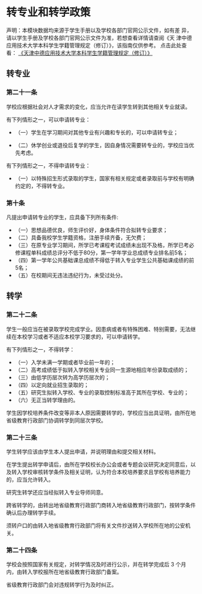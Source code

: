 # 转专业和转学政策

声明：本模块数据均来源于学生手册以及学校各部门官网公示文件，如有差
异，请以学生手册及学校各部门官网公示文件为准，若想查看详情请查阅《天
津中德应用技术大学本科学生学籍管理规定（修订）》，该指南仅供参考。
点击此处查看：
[《天津中德应用技术大学本科学生学籍管理规定（修订）》](https://jwc.tsguas.edu.cn/info/2035/5222.htm)

## 转专业

### 第二十一条 

学校应根据社会对人才需求的变化，应当允许在读学生转到其他相关专业就读。

有下列情形之一，可以申请转专业：

- （一）学生在学习期间对其他专业有兴趣和专长的，可以申请转专业；

- （二）休学创业或退役后复学的学生，因自身情况需要转专业的，学校应当优先考虑。

有下列情形之一，不得申请转专业：

- （一）以特殊招生形式录取的学生，国家有相关规定或者录取前与学校有明确约定的，不得转专业。

### 第十条

凡提出申请转专业的学生，应具备下列所有条件:

- （一）思想品德优良，师生评价好，身体条件符合拟转专业要求；
- （二）具备我校学生学籍资格，注册手续齐备，无欠费；
- （三）在原专业学习期间，所学已考课程考试成绩未出现不及格，所学已考必修课程单科成绩总评分不低于80分，第一学年学业总成绩专业排名前5名；
- （四）第一学年公共基础课总成绩不得低于转入专业学生公共基础课成绩的前5名；
- （五）在校期间无违法违纪行为，未受过处分。



## 转学

### 第二十二条

学生一般应当在被录取学校完成学业。因患病或者有特殊困难、特别需要，无法继续在本校学习或者不适应本校学习要求的，可以申请转学。

有下列情形之一，不得转学：

- （一）入学未满一学期或者毕业前一年的；
- （二）高考成绩低于拟转入学校相关专业同一生源地相应年份录取成绩的；
- （三）由低学历层次转为高学历层次的；
- （四）以定向就业招生录取的；
- （五）研究生拟转入学校、专业的录取控制标准高于其所在学校、专业的；
- （六）无正当转学理由的。

学生因学校培养条件改变等非本人原因需要转学的，学校应当出具证明，由所在地省级教育行政部门协调转学到同层次学校。

### 第二十三条

学生转学应该由学生本人提出申请，并说明理由和提交相关材料。

在学生提出转学申请后，由所在学校校长办公会或者专题会议研究决定同意后，以及转入学校审核转学条件及相关证明，认为符合本校培养要求且学校有培养能力的，应当允许转入。

研究生转学还应当经拟转入专业导师同意。

跨省转学的，由转出地省级教育行政部门商转入地省级教育行政部门，按转学条件确认后办理转学手续。

须转户口的由转入地省级教育行政部门将有关文件抄送转入学校所在地的公安机关。

### 第二十四条

学校会按照国家有关规定，对转学情况及时进行公示，并在转学完成后 3 个月内，由转入学校报所在地省级教育行政部门备案。

省级教育行政部门会对违规转学行为及时纠正。

